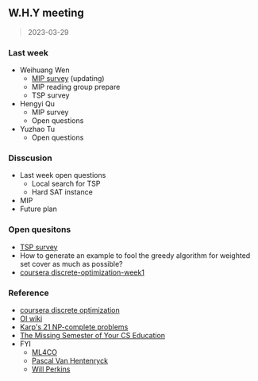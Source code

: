## W.H.Y meeting

> 2023-03-29

### Last week

- Weihuang Wen
  - [MIP survey](https://gist.github.com/BertrandWen/2ec349cd10a1d0b0356e0b413627d754) (updating)
  - MIP reading group prepare
  - TSP survey
- Hengyi Qu
  - MIP survey
  - Open questions
- Yuzhao Tu
  - Open questions

### Disscusion

- Last week open questions
  - Local search for TSP
  - Hard SAT instance
- MIP
- Future plan

### Open quesitons

- [TSP survey](https://github.com/LOGO-CUHKSZ/WHY/blob/main/2023-03-29/TSP.ipynb)
- How to generate an example to fool the greedy algorithm for weighted set cover as much as possible?
- [coursera discrete-optimization-week1](https://www.coursera.org/learn/discrete-optimization)
  
### Reference

- [coursera discrete optimization](https://www.coursera.org/learn/discrete-optimization)
- [OI wiki](https://oi-wiki.org/)
- [Karp's 21 NP-complete problems](https://en.wikipedia.org/wiki/Karp%27s_21_NP-complete_problems)
- [The Missing Semester of Your CS Education](https://missing.csail.mit.edu/)
- FYI
  - [ML4CO](https://github.com/Thinklab-SJTU/awesome-ml4co)
  - [Pascal Van Hentenryck](https://sites.gatech.edu/pascal-van-hentenryck/)
  - [Will Perkins](http://willperkins.org/)
